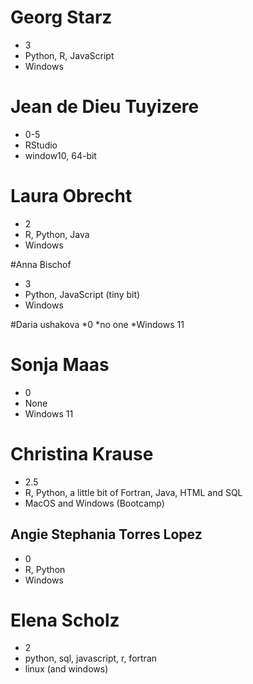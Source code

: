 # Georg Starz
* 3
* Python, R, JavaScript
* Windows

# Jean de Dieu Tuyizere
* 0-5
* RStudio
* window10, 64-bit

# Laura Obrecht
* 2
* R, Python, Java
* Windows

#Anna Bischof
* 3
* Python, JavaScript (tiny bit)
* Windows

#Daria ushakova
*0
*no one
*Windows 11

# Sonja Maas
* 0
* None
* Windows 11

# Christina Krause
* 2.5
* R, Python, a little bit of Fortran, Java, HTML and SQL
* MacOS and Windows (Bootcamp)

## Angie Stephania Torres Lopez
* 0
* R, Python
* Windows

# Elena Scholz
* 2
* python, sql, javascript, r, fortran
* linux (and windows)

